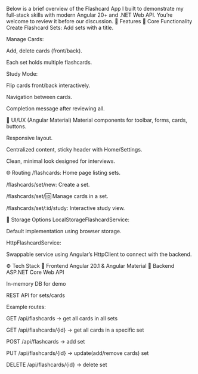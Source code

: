 Below is a brief overview of the Flashcard App I built to demonstrate my full-stack skills with modern Angular 20+ and .NET Web API. You’re welcome to review it before our discussion.
🌟 Features
📌 Core Functionality
Create Flashcard Sets: Add sets with a title.


Manage Cards:


Add, delete cards (front/back).


Each set holds multiple flashcards.


Study Mode:


Flip cards front/back interactively.


Navigation between cards.


Completion message after reviewing all.


🎨 UI/UX (Angular Material)
Material components for toolbar, forms, cards, buttons.


Responsive layout.


Centralized content, sticky header with Home/Settings.


Clean, minimal look designed for interviews.


🌐 Routing
/flashcards: Home page listing sets.


/flashcards/set/new: Create a set.


/flashcards/set/:id: Manage cards in a set.


/flashcards/set/:id/study: Interactive study view.


💾 Storage Options
LocalStorageFlashcardService:


Default implementation using browser storage.


HttpFlashcardService:


Swappable service using Angular’s HttpClient to connect with the backend.

⚙️ Tech Stack
🔧 Frontend
Angular 20.1 & Angular Material
🧪 Backend
ASP.NET Core Web API


In-memory DB for demo


REST API for sets/cards


Example routes:


GET /api/flashcards -> get all cards in all sets


GET /api/flashcards/{id} -> get all cards in a specific set


POST /api/flashcards -> add set


PUT /api/flashcards/{id} -> update(add/remove cards) set


DELETE /api/flashcards/{id} -> delete set
